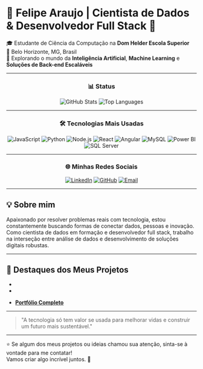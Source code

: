 # 🌟 Felipe Araujo | Cientista de Dados & Desenvolvedor Full Stack 🌟

🎓 Estudante de Ciência da Computação na **Dom Helder Escola Superior**  
📍 Belo Horizonte, MG, Brasil  
🚀 Explorando o mundo da **Inteligência Artificial**, **Machine Learning** e **Soluções de Back-end Escaláveis**  

---

<div align="center">

### 📊 **Status**
![GitHub Stats](https://github-readme-stats.vercel.app/api?username=FelipeGA02&show_icons=true&theme=radical&hide=prs,issues)
![Top Languages](https://github-readme-stats.vercel.app/api/top-langs/?username=FelipeGA02&layout=compact&theme=radical)

</div>

---

<div align="center">

### 🛠️ **Tecnologias Mais Usadas**
![JavaScript](https://img.shields.io/badge/-JavaScript-F7DF1E?style=for-the-badge&logo=javascript&logoColor=black)
![Python](https://img.shields.io/badge/-Python-3776AB?style=for-the-badge&logo=python&logoColor=white)
![Node.js](https://img.shields.io/badge/-Node.js-339933?style=for-the-badge&logo=node.js&logoColor=white)
![React](https://img.shields.io/badge/-React-61DAFB?style=for-the-badge&logo=react&logoColor=black)
![Angular](https://img.shields.io/badge/-Angular-DD0031?style=for-the-badge&logo=angular&logoColor=white)
![MySQL](https://img.shields.io/badge/-MySQL-4479A1?style=for-the-badge&logo=mysql&logoColor=white)
![Power BI](https://img.shields.io/badge/-Power%20BI-F2C811?style=for-the-badge&logo=power-bi&logoColor=black)
![SQL Server](https://img.shields.io/badge/-SQL%20Server-CC2927?style=for-the-badge&logo=microsoft-sql-server&logoColor=white)

</div>

---

<div align="center">

### 🌐 **Minhas Redes Sociais**
[![LinkedIn](https://img.shields.io/badge/-LinkedIn-0A66C2?style=for-the-badge&logo=linkedin&logoColor=white)](https://www.linkedin.com/in/felipe-araujo-005529264/)
[![GitHub](https://img.shields.io/badge/-GitHub-181717?style=for-the-badge&logo=github&logoColor=white)](https://github.com/FelipeGA02)
[![Email](https://img.shields.io/badge/-Email-D14836?style=for-the-badge&logo=gmail&logoColor=white)](mailto:felipegurgel5@gmail.com)

</div>

---

## 💡 Sobre mim
Apaixonado por resolver problemas reais com tecnologia, estou constantemente buscando formas de conectar dados, pessoas e inovação. Como cientista de dados em formação e desenvolvedor full stack, trabalho na interseção entre análise de dados e desenvolvimento de soluções digitais robustas.

---

## 🌟 Destaques dos Meus Projetos
-  

- 

- **[Portfólio Completo](#)**

---

> "A tecnologia só tem valor se usada para melhorar vidas e construir um futuro mais sustentável."  

---

⭐ Se algum dos meus projetos ou ideias chamou sua atenção, sinta-se à vontade para me contatar!  
Vamos criar algo incrível juntos. 🚀
